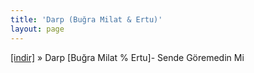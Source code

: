 ```yaml
---
title: 'Darp (Buğra Milat & Ertu)'
layout: page
---
```


<a href="https://cloud.mail.ru/public/0bca180375ba/Darp%20-%20Sende%20Goremedin%20Mi" target="_blank">[indir]</a>  »  Darp [Buğra Milat % Ertu]- Sende Göremedin Mi
